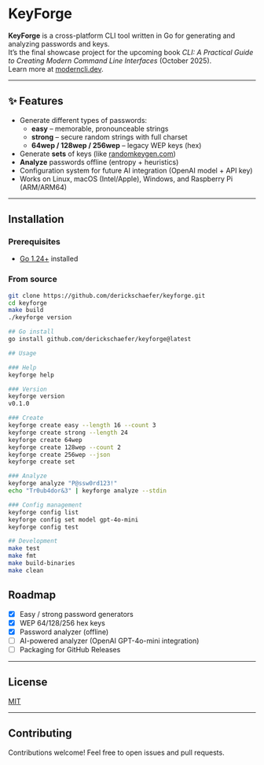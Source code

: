 # KeyForge

**KeyForge** is a cross-platform CLI tool written in Go for generating and analyzing passwords and keys.  
It’s the final showcase project for the upcoming book *CLI: A Practical Guide to Creating Modern Command Line Interfaces* (October 2025).  
Learn more at [moderncli.dev](https://moderncli.dev).

---

## ✨ Features

- Generate different types of passwords:
  - **easy** – memorable, pronounceable strings
  - **strong** – secure random strings with full charset
  - **64wep / 128wep / 256wep** – legacy WEP keys (hex)
- Generate **sets** of keys (like [randomkeygen.com](https://randomkeygen.com/))
- **Analyze** passwords offline (entropy + heuristics)
- Configuration system for future AI integration (OpenAI model + API key)
- Works on Linux, macOS (Intel/Apple), Windows, and Raspberry Pi (ARM/ARM64)

---

## Installation

### Prerequisites
- [Go 1.24+](https://go.dev/dl/) installed

### From source
```bash
git clone https://github.com/derickschaefer/keyforge.git
cd keyforge
make build
./keyforge version

## Go install
go install github.com/derickschaefer/keyforge@latest

## Usage

### Help
keyforge help

### Version
keyforge version
v0.1.0

### Create
keyforge create easy --length 16 --count 3
keyforge create strong --length 24
keyforge create 64wep
keyforge create 128wep --count 2
keyforge create 256wep --json
keyforge create set

### Analyze
keyforge analyze "P@ssw0rd123!"
echo "Tr0ub4dor&3" | keyforge analyze --stdin

### Config management
keyforge config list
keyforge config set model gpt-4o-mini
keyforge config test

## Development
make test
make fmt
make build-binaries
make clean
```

## Roadmap

- [x] Easy / strong password generators  
- [x] WEP 64/128/256 hex keys  
- [x] Password analyzer (offline)  
- [ ] AI-powered analyzer (OpenAI GPT-4o-mini integration)  
- [ ] Packaging for GitHub Releases  

---

## License

[MIT](LICENSE)

---

## Contributing

Contributions welcome! Feel free to open issues and pull requests.  

